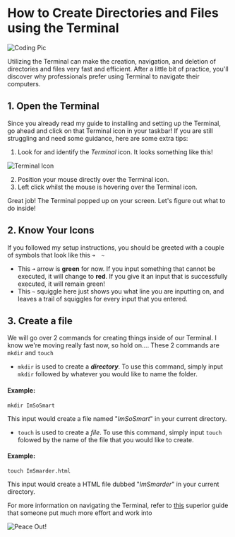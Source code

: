 # How to Create Directories and Files using the Terminal

![Coding Pic](https://images.unsplash.com/photo-1648393847044-0f31992a9ea2?w=500&auto=format&fit=crop&q=60&ixlib=rb-4.0.3&ixid=M3wxMjA3fDB8MHxzZWFyY2h8OHx8dGhlJTIwdGVybWluYWwlMjBjb2Rpbmd8ZW58MHx8MHx8fDA%3D)

Utilizing the Terminal can make the creation, navigation, and deletion of directories and files very fast and efficient. After a little bit of practice, you'll discover why professionals prefer using Terminal to navigate their computers.

## 1. Open the Terminal

Since you already read my guide to installing and setting up the Terminal, go ahead and click on that Terminal icon in your taskbar! If you are still struggling and need some guidance, here are some extra tips:

1. Look for and identify the _Terminal_ icon. It looks something like this! 

![Terminal Icon](https://www.tenforums.com/attachments/tutorials/379948d1669495311-add-remove-open-windows-terminal-administrator-context-menu-windows_terminal.png)

2. Position your mouse directly over the Terminal icon.
3. Left click whilst the mouse is hovering over the Terminal icon.

Great job! The Terminal popped up on your screen. Let's figure out what to do inside!
 

## 2. Know Your Icons

If you followed my setup instructions, you should be greeted with a couple of symbols that look like this `➜  ~`

* This `➜` arrow is __green__ for now. If you input something that cannot be executed, it will change to __red__. If you give it an input that is successfully executed, it will remain green!
* This `~` squiggle here just shows you what line you are inputting on, and leaves a trail of squiggles for every input that you entered.

## 3. Create a file

We will go over 2 commands for creating things inside of our Terminal. I know we're moving really fast now, so hold on....  These 2 commands are `mkdir` and `touch` 

* `mkdir` is used to create a ___directory___. To use this command, simply input `mkdir` followed by whatever you would like to name the folder.

#### Example: 
```
mkdir ImSoSmart
``` 
This input would create a file named "_ImSoSmart_" in your current directory.

* `touch` is used to create a _file_. To use this command, simply input `touch` folowed by the name of the file that you would like to create.

#### Example: 
```
touch ImSmarder.html
``` 
This input would create a HTML file dubbed "_ImSmarder_" in your current directory.

For more information on navigating the Terminal, refer to [this](https://builtin.com/software-engineering-perspectives/terminal-commands) superior guide that someone put much more effort and work into

![Peace Out!](https://ih1.redbubble.net/image.789016580.4055/flat,750x,075,f-pad,750x1000,f8f8f8.jpg)